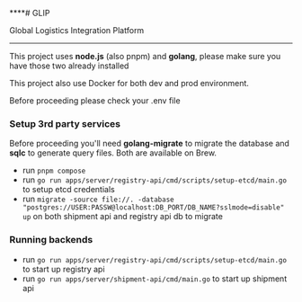 \*\*\*\*# GLIP

Global Logistics Integration Platform

---

This project uses **node.js** (also pnpm) and **golang**, please make sure you have those two already installed

This project also use Docker for both dev and prod environment.

Before proceeding please check your .env file

### Setup 3rd party services

Before proceeding you'll need **golang-migrate** to migrate the database and **sqlc** to generate query files. Both are available on Brew.

- run `pnpm compose`
- run `go run apps/server/registry-api/cmd/scripts/setup-etcd/main.go` to setup etcd credentials
- run `migrate -source file://. -database "postgres://USER:PASSW@localhost:DB_PORT/DB_NAME?sslmode=disable" up` on both shipment api and registry api db to migrate

### Running backends

- run `go run apps/server/registry-api/cmd/scripts/setup-etcd/main.go` to start up registry api
- run `go run apps/server/shipment-api/cmd/main.go` to start up shipment api
